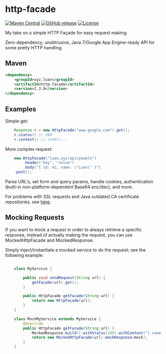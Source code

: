 # http-facade

[![Maven Central](https://maven-badges.herokuapp.com/maven-central/xyz.luan/http-facade/badge.svg)](https://maven-badges.herokuapp.com/maven-central/xyz.luan/http-facade)
[![GitHub release](https://img.shields.io/github/release/luanpotter/http-facade.svg)](https://github.com/luanpotter/http-facade/releases)
[![License](https://img.shields.io/github/license/luanpotter/http-facade.svg)](https://opensource.org/licenses/MIT)

My take on a simple HTTP Façade for easy request making.

Zero-dependency, unobtrusive, Java 7/Google App Engine-ready API for some pretty HTTP handling.

## Maven

```xml
<dependency>
    <groupId>xyz.luan</groupId>
    <artifactId>http-facade</artifactId>
    <version>2.3.0</version>
</dependency>
```

## Examples

Simple get:

```java
    Response r = new HttpFacade("www.google.com").get();
    r.status() // 200
    r.content() // <html>...
```

More complex request:

```java
    new HttpFacade("luan.xyz/api/people")
        .header("key", "value")
        .body("{ id: 42, name: \"Luan\" }")
    .post();
```

Parse URL's, set form and query params, handle cookies, authentication (built-in non-platform-dependent Base64 enc/dec), and more.

For problems with SSL requests and Java outdated CA certificate repositories, see [here](doc/SSL.md).

## Mocking Requests

If you want to mock a request in order to always retrieve a specific response, instead of actually making the request, you can use MockedHttpFacade and MockedResponse.

Simply inject/instantiate a mocked service to do the request; see the following example:

```java

    class MyService {

        public void sendRequest(String url) {
            getFacade(url).get();
        }

        public HttpFacade getFacade(String url) {
            return new HttpFacade(url);
        }
    }

    class MockMyService extends MyService {
        @Override
        public HttpFacade getFacade(String url) {
            MockedResponse.build().withStatus(200).withContent("{ name : mock }");
            return new MockedHttpFacade(url).mockResponse(mock);
        }
    }

```
